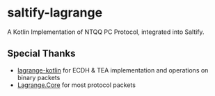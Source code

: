 # saltify-lagrange

A Kotlin Implementation of NTQQ PC Protocol, integrated into Saltify.

## Special Thanks

- [lagrange-kotlin](https://github.com/LagrangeDev/lagrange-kotlin)
  for ECDH & TEA implementation and operations on binary packets
- [Lagrange.Core](https://github.com/LagrangeDev/Lagrange.Core)
  for most protocol packets
